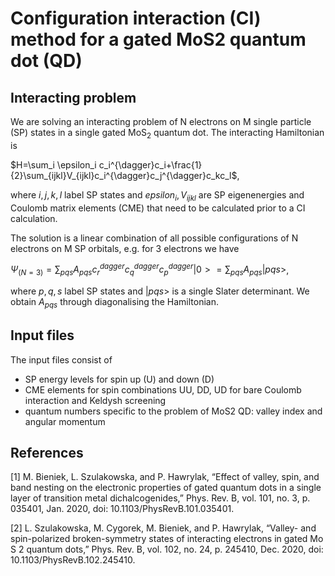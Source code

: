 # Configuration interaction (CI) method for a gated MoS2 quantum dot (QD)

## Interacting problem

We are solving an interacting problem of N electrons on M single particle (SP) states in a single gated MoS$_2$ quantum dot. The interacting Hamiltonian is

$H=\sum_i \epsilon_i c_i^{\dagger}c_i+\frac{1}{2}\sum_{ijkl}V_{ijkl}c_i^{\dagger}c_j^{\dagger}c_kc_l$,

where $i,j,k,l$ label SP states and $epsilon_i, V_{ijkl}$ are SP eigenenergies and Coulomb matrix elements (CME) that need to be calculated prior to a CI calculation.

The solution is a linear combination of all possible configurations of N electrons on M SP orbitals, e.g. for 3 electrons we have

$\Psi_(N=3)=\sum_{pqs}A_{pqs}c_r^{dagger}c_q^{dagger}c_p^{dagger}|0>=\sum_{pqs}A_{pqs}|pqs>$,

where $p,q,s$ label SP states and $|pqs>$ is a single Slater determinant. We obtain $A_{pqs}$ through diagonalising the Hamiltonian.


## Input files

The input files consist of
* SP energy levels for spin up (U) and down (D)
* CME elements for spin combinations UU, DD, UD for bare Coulomb interaction and Keldysh screening
* quantum numbers specific to the problem of MoS2 QD: valley index and angular momentum

## References

[1] M. Bieniek, L. Szulakowska, and P. Hawrylak, “Effect of valley, spin, and band nesting on the electronic properties of gated quantum dots in a single layer of transition metal dichalcogenides,” Phys. Rev. B, vol. 101, no. 3, p. 035401, Jan. 2020, doi: 10.1103/PhysRevB.101.035401.

[2] L. Szulakowska, M. Cygorek, M. Bieniek, and P. Hawrylak, “Valley- and spin-polarized broken-symmetry states of interacting electrons in gated Mo S 2 quantum dots,” Phys. Rev. B, vol. 102, no. 24, p. 245410, Dec. 2020, doi: 10.1103/PhysRevB.102.245410.



